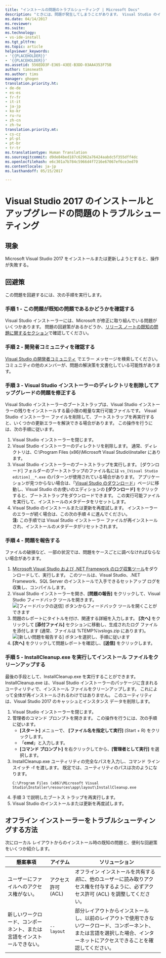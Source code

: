 ```yaml
---
title: "インストールの問題のトラブルシューティング | Microsoft Docs"
description: "ときには、問題が発生してしまうことがあります。 Visual Studio のインストールまたはアップグレードが失敗した場合、このページが役に立ちます。"
ms.date: 04/14/2017
ms.reviewer: 
ms.suite: 
ms.technology:
- vs-ide-install
ms.tgt_pltfrm: 
ms.topic: article
helpviewer_keywords:
- '{{PLACEHOLDER}}'
- '{{PLACEHOLDER}}'
ms.assetid: 556EDD3F-E365-43EE-B3DD-03AA4353F75B
author: timsneath
ms.author: tims
manager: ghogen
translation.priority.ht:
- de-de
- es-es
- fr-fr
- it-it
- ja-jp
- ko-kr
- ru-ru
- zh-cn
- zh-tw
translation.priority.mt:
- cs-cz
- pl-pl
- pt-br
- tr-tr
ms.translationtype: Human Translation
ms.sourcegitcommit: d9de84bed187c62962a76424aabdc5f355dff4dc
ms.openlocfilehash: e6c301a7b784c5966d4f7216e67067ef6ce3ed70
ms.contentlocale: ja-jp
ms.lasthandoff: 05/15/2017

---
```

# <a name="troubleshooting-visual-studio-2017-installation-and-upgrade-issues"></a>Visual Studio 2017 のインストールとアップグレードの問題のトラブルシューティング

## <a name="symptoms"></a>現象
Microsoft Visual Studio 2017 をインストールまたは更新しようとすると、操作が失敗する。

## <a name="workaround"></a>回避策
この問題を回避するには、次の手順を実行します。

### <a name="step-1---check-whether-this-problem-is-a-known-issue"></a>手順 1 - この問題が既知の問題であるかどうかを確認する
Visual Studio インストーラーには、Microsoft が修正に取り組んでいる問題がいくつかあります。 問題の回避策があるかどうか、[リリース ノートの既知の問題に関するセクション](https://www.visualstudio.com/en-us/news/releasenotes/vs2017-relnotes#KIinstall)で確認してください。

### <a name="step-2---check-with-the-developer-community"></a>手順 2 - 開発者コミュニティを確認する
[Visual Studio の開発者コミュニティ](https://developercommunity.visualstudio.com/spaces/8/index.html) でエラー メッセージを検索してください。 コミュニティの他のメンバーが、問題の解決策を文書化している可能性があります。

### <a name="step-3---delete-the-visual-studio-installer-directory-to-fix-upgrade-problems"></a>手順 3 - Visual Studio インストーラーのディレクトリを削除してアップグレードの問題を修正する
Visual Studio インストーラーのブートストラップは、Visual Studio インストーラーの残りをインストールする最小限の軽量な実行可能ファイルです。 Visual Studio インストーラー ファイルを削除して、ブートストラップを再実行すると、いくつかの更新エラーを解決できる場合があります。 この操作を行うには、次の手順に従います。

1. Visual Studio インストーラーを閉じます。
2. Visual Studio インストーラーのディレクトリを削除します。 通常、ディレクトリは、C:\Program Files (x86)\Microsoft Visual Studio\Installer にあります。
3. Visual Studio インストーラーのブートストラップを実行します。 [ダウンロード] フォルダーのブートストラップのファイル名には ```vs_[Visual Studio edition]__*.exe``` のパターンが使用されている場合があります。 アプリケーションが見つからない場合は、「[Visual Studio のダウンロード](https://www.visualstudio.com/downloads/)」ページに移動し、Visual Studio のお使いのエディションの **[ダウンロード]** をクリックすると、ブートストラップをダウンロードできます。 この実行可能ファイルを実行して、インストールのメタデータをリセットします。
4. Visual Studio のインストールまたは更新を再度試します。 インストーラーのエラーが続く場合は、この次の手順 4 に進んでください。
<br/>**注:** この手順では Visual Studio インストーラー ファイルが再インストールされ、インストールのメタデータがリセットされます。

### <a name="step-4---report-a-problem"></a>手順 4 - 問題を報告する
ファイルの破損など、一部の状況では、問題をケースごとに調べなければならない場合があります。

1. [Microsoft Visual Studio および .NET Framework のログ収集ツール](https://www.microsoft.com/en-us/download/details.aspx?id=12493)をダウンロードして、実行します。 このツールは、Visual Studio、.NET Framework、SQL Server のインストールで入手できるセットアップ ログを収集し、コンパイルします。
2. Visual Studio インストーラーを開き、**[問題の報告]** をクリックして、Visual Studio フィードバック ツールを開きます。
![[フィードバックの送信] ボタンからフィードバック ツールを開くことができます](~/docs/install/media/report-a-problem.png)
3. 問題のレポートにタイトルを付け、関連する詳細を入力します。 **[次へ]** をクリックして **[添付ファイル]** セクションに移動し、生成されたログ ファイルを添付します (通常、ファイルは %TEMP%\vslogs.zip にあります)。
![[新しい問題を報告する] ボタンを選択し、手順に従います](~/docs/install/media/problem-report-details.png)
4. **[次へ]** をクリックして問題レポートを確認し、**[送信]** をクリックします。

### <a name="step-5---run-installcleanupexe-to-clean-up-installation-files"></a>手順 5 - InstallCleanup.exe を実行してインストール ファイルをクリーンアップする
最後の手段として、InstallCleanup.exe を実行することができます。 InstallCleanup.exe は、Visual Studio インストーラーのパッケージに含まれるユーティリティで、インストール ファイルをクリーンアップします。 これによって全体が再インストールされるわけではありません。 このユーティリティは、Visual Studio 2017 のキャッシュとインスタンス データを削除します。

1. Visual Studio インストーラーを閉じます。
2. 管理者のコマンド プロンプトを開きます。 この操作を行うには、次の手順に従います。
   * **[スタート]** メニューで、 **[ファイル名を指定して実行]** (Start + R) をクリックします。
   * 「**cmd**」と入力します。
   * **[コマンド プロンプト]** を右クリックしてから、**[管理者として実行]** を選択します。
3. InstallCleanup.exe ユーティリティの完全なパスを入力し、コマンド ライン スイッチ -f を渡します。 既定では、ユーティリティのパスは次のようになります。
   ```
   C:\Program Files (x86)\Microsoft Visual Studio\Installer\resources\app\layout\InstallCleanup.exe
   ```
4. 手順 3 で説明したブートス トラップを再実行します。
5. Visual Studio のインストールまたは更新を再度試します。

## <a name="how-to-troubleshoot-an-offline-installer"></a>オフライン インストーラーをトラブルシューティングする方法
次にローカル レイアウトからのインストール時の既知の問題と、便利な回避策をいくつか紹介します。

| 懸案事項       | アイテム                   | ソリューション |
| ----------- | ---------------------- | -------- |
| ユーザーにファイルへのアクセス権がない。 | アクセス許可 (ACL) | オフライン インストールを共有する*前*に、他のユーザーに読み取りアクセス権を付与するように、必ずアクセス許可 (ACL) を調整してください。 |
| 新しいワークロード、コンポーネント、または言語をインストールできない。  | `--layout`  | 部分レイアウトからインストールし、以前のレイアウトで使用できないワークロード、コンポーネント、または言語を選択した場合、インターネットにアクセスできることを確認してください。 |

